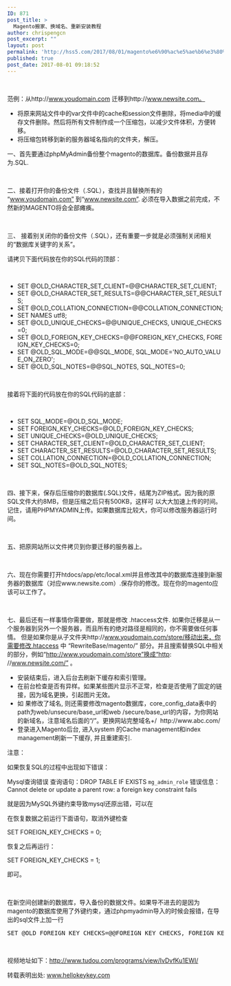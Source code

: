 ```yaml
---
ID: 871
post_title: >
  Magento搬家、换域名、重新安装教程
author: chrispengcn
post_excerpt: ""
layout: post
permalink: 'http://hss5.com/2017/08/01/magento%e6%90%ac%e5%ae%b6%e3%80%81%e6%8d%a2%e5%9f%9f%e5%90%8d%e3%80%81%e9%87%8d%e6%96%b0%e5%ae%89%e8%a3%85%e6%95%99%e7%a8%8b/'
published: true
post_date: 2017-08-01 09:18:52
---
```

&nbsp;

范例：从http://www.youdomain.com 迁移到http://www.newsite.com。
<ul>
 	<li>将原来网站文件中的var文件中的cache和session文件删除，将media中的缓存文件删除。然后将所有文件制作成一个压缩包，以减少文件体积，方便转移。</li>
 	<li>将压缩包转移到新的服务器域名指向的文件夹，解压。</li>
</ul>
一、首先要通过phpMyAdmin备份整个magento的数据库。备份数据并且存为.SQL.

&nbsp;

二、接着打开你的备份文件（.SQL），查找并且替换所有的 “www.youdomain.com” 到“www.newsite.com”. 必须在导入数据之前完成，不然新的MAGENTO将会全部瘫痪。

&nbsp;

三、 接着别关闭你的备份文件（.SQL），还有重要一步就是必须强制关闭相关的“数据库关键字的关系”。

请拷贝下面代码放在你的SQL代码的顶部：

&nbsp;
<ul class="dp-cpp">
 	<li>SET @OLD_CHARACTER_SET_CLIENT=@@CHARACTER_SET_CLIENT;</li>
 	<li>SET @OLD_CHARACTER_SET_RESULTS=@@CHARACTER_SET_RESULTS;</li>
 	<li>SET @OLD_COLLATION_CONNECTION=@@COLLATION_CONNECTION;</li>
 	<li>SET NAMES utf8;</li>
 	<li>SET @OLD_UNIQUE_CHECKS=@@UNIQUE_CHECKS, UNIQUE_CHECKS=0;</li>
 	<li>SET @OLD_FOREIGN_KEY_CHECKS=@@FOREIGN_KEY_CHECKS, FOREIGN_KEY_CHECKS=0;</li>
 	<li>SET @OLD_SQL_MODE=@@SQL_MODE, SQL_MODE=<span class="string">'NO_AUTO_VALUE_ON_ZERO'</span>;</li>
 	<li>SET @OLD_SQL_NOTES=@@SQL_NOTES, SQL_NOTES=0;</li>
</ul>
&nbsp;

接着将下面的代码放在你的SQL代码的底部：

&nbsp;
<ul class="dp-cpp">
 	<li>SET SQL_MODE=@OLD_SQL_MODE;</li>
 	<li>SET FOREIGN_KEY_CHECKS=@OLD_FOREIGN_KEY_CHECKS;</li>
 	<li>SET UNIQUE_CHECKS=@OLD_UNIQUE_CHECKS;</li>
 	<li>SET CHARACTER_SET_CLIENT=@OLD_CHARACTER_SET_CLIENT;</li>
 	<li>SET CHARACTER_SET_RESULTS=@OLD_CHARACTER_SET_RESULTS;</li>
 	<li>SET COLLATION_CONNECTION=@OLD_COLLATION_CONNECTION;</li>
 	<li>SET SQL_NOTES=@OLD_SQL_NOTES;</li>
</ul>
&nbsp;

四、接下来，保存后压缩你的数据库(.SQL)文件，结尾为ZIP格式。因为我的原SQL文件大约8MB，但是压缩之后只有500KB，这样可 以大大加速上传的时间。记住，请用PHPMYADMIN上传。如果数据库比较大，你可以修改服务器运行时间。

&nbsp;

五、把原网站所以文件拷贝到你要迁移的服务器上。

&nbsp;

六、现在你需要打开htdocs/app/etc/local.xml并且修改其中的数据库连接到新服务器的数据库（对应www.newsite.com）.保存你的修改。现在你的magento应该可以工作了。

&nbsp;

七、最后还有一样事情你需要做，那就是修改 .htaccess文件. 如果你迁移是从一个服务器到另外一个服务器，而且所有的绝对路径是相同的，你不需要做任何事情。
但是如果你是从子文件夹http://www.youdomain.com/store/移动出来，你需要修改.htaccess 中 “RewriteBase/magento/” 部分。并且搜索替换SQL中相关的部分，例如“http://www.youdomain.com/store”换成“http: //www.newsite.com/” 。
<ul>
 	<li>安装结束后，进入后台去刷新下缓存和索引管理。</li>
 	<li>在前台检查是否有异样。如果某些图片显示不正常，检查是否使用了固定的链接，因为域名更换，引起图片无效。</li>
 	<li>如 果修改了域名, 则还需要修改magento数据库，core_config_data表中的path为web/unsecure/base_url和web /secure/base_url的内容，为你网站的新域名，注意域名后面的“/”。更换网站完整域名+/  http://www.abc.com/</li>
 	<li>登录进入Magento后台, 进入system 的Cache management和index management刷新一下缓存, 并且重建索引.</li>
</ul>
注意：

如果恢复SQL的过程中出现如下错误：

Mysql查询错误
查询语句：DROP TABLE IF EXISTS `mg_admin_role`
错误信息：Cannot delete or update a parent row: a foreign key constraint fails

就是因为MySQL外键约束导致mysql还原出错，可以在

在恢复数据之前运行下面语句，取消外键检查

SET FOREIGN_KEY_CHECKS = 0;

恢复之后再运行：

SET FOREIGN_KEY_CHECKS = 1;

即可。

&nbsp;

在新空间创建新的数据库，导入备份的数据文件。如果导不进去的是因为magento的数据库使用了外键约束，通过phpmyadmin导入的时候会报错，在导出的sql文件上加一行
<pre class="brush:sql">SET @OLD_FOREIGN_KEY_CHECKS=@@FOREIGN_KEY_CHECKS, FOREIGN_KEY_CHECKS=0;</pre>
&nbsp;

视频地址如下：http://www.tudou.com/programs/view/IvDvfKu1EWI/

转载表明出处: <a href="http://www.hellokeykey.com" target="_blank" rel="noopener noreferrer">www.hellokeykey.com</a>